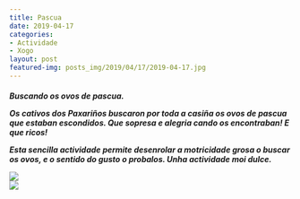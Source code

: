 ```yaml
---
title: Pascua
date: 2019-04-17
categories:
- Actividade
- Xogo
layout: post
featured-img: posts_img/2019/04/17/2019-04-17.jpg
---
```

 <h5 class="center header text_h2">

Buscando os ovos de pascua. 
 <!--more-->
Os cativos dos Paxariños buscaron por toda a casiña os ovos de pascua que estaban escondidos. 
Que sopresa e alegria cando os encontraban! E que ricos!

Esta sencilla actividade permite desenrolar a motricidade grosa o buscar os ovos, e o sentido do gusto o probalos. Unha actividade moi dulce.

<div class="row">
     <div class="col s12 m6">
         <img class="responsive-img" src="{{ site.baseurl }}/posts_img/2019/04/17/2019-04-177.jpg">
     </div>
	  <div class="col s12 m6">
         <img class="responsive-img" src="{{ site.baseurl }}/posts_img/2019/04/17/2019-04-91777.jpg">
     </div>
	 
 </div>
